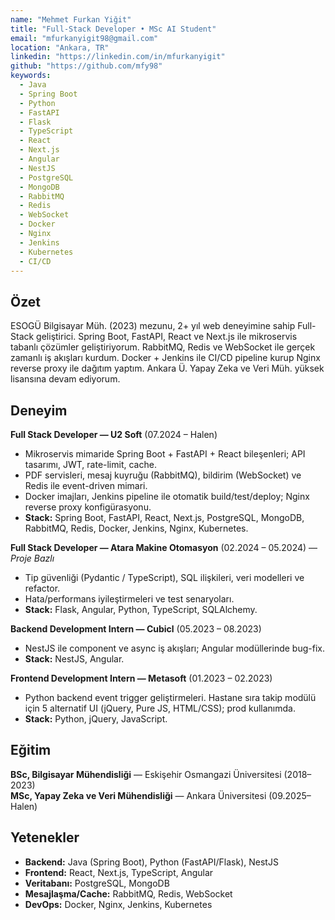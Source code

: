 ```yaml
---
name: "Mehmet Furkan Yiğit"
title: "Full-Stack Developer • MSc AI Student"
email: "mfurkanyigit98@gmail.com"
location: "Ankara, TR"
linkedin: "https://linkedin.com/in/mfurkanyigit"
github: "https://github.com/mfy98"
keywords:
  - Java
  - Spring Boot
  - Python
  - FastAPI
  - Flask
  - TypeScript
  - React
  - Next.js
  - Angular
  - NestJS
  - PostgreSQL
  - MongoDB
  - RabbitMQ
  - Redis
  - WebSocket
  - Docker
  - Nginx
  - Jenkins
  - Kubernetes
  - CI/CD
---
```


## Özet
ESOGÜ Bilgisayar Müh. (2023) mezunu, 2+ yıl web deneyimine sahip Full-Stack geliştirici. Spring Boot, FastAPI, React ve Next.js ile mikroservis tabanlı çözümler geliştiriyorum. RabbitMQ, Redis ve WebSocket ile gerçek zamanlı iş akışları kurdum. Docker + Jenkins ile CI/CD pipeline kurup Nginx reverse proxy ile dağıtım yaptım. Ankara Ü. Yapay Zeka ve Veri Müh. yüksek lisansına devam ediyorum.

## Deneyim
**Full Stack Developer — U2 Soft** (07.2024 – Halen)  
- Mikroservis mimaride Spring Boot + FastAPI + React bileşenleri; API tasarımı, JWT, rate-limit, cache.  
- PDF servisleri, mesaj kuyruğu (RabbitMQ), bildirim (WebSocket) ve Redis ile event-driven mimari.  
- Docker imajları, Jenkins pipeline ile otomatik build/test/deploy; Nginx reverse proxy konfigürasyonu.
- **Stack:** Spring Boot, FastAPI, React, Next.js, PostgreSQL, MongoDB, RabbitMQ, Redis, Docker, Jenkins, Nginx, Kubernetes.

**Full Stack Developer — Atara Makine Otomasyon** (02.2024 – 05.2024) — *Proje Bazlı*  
- Tip güvenliği (Pydantic / TypeScript), SQL ilişkileri, veri modelleri ve refactor.  
- Hata/performans iyileştirmeleri ve test senaryoları.  
- **Stack:** Flask, Angular, Python, TypeScript, SQLAlchemy.

**Backend Development Intern — Cubicl** (05.2023 – 08.2023)  
- NestJS ile component ve async iş akışları; Angular modüllerinde bug-fix.  
- **Stack:** NestJS, Angular.

**Frontend Development Intern — Metasoft** (01.2023 – 02.2023)  
- Python backend event trigger geliştirmeleri. Hastane sıra takip modülü için 5 alternatif UI (jQuery, Pure JS, HTML/CSS); prod kullanımda.  
- **Stack:** Python, jQuery, JavaScript.

## Eğitim
**BSc, Bilgisayar Mühendisliği** — Eskişehir Osmangazi Üniversitesi (2018–2023)  
**MSc, Yapay Zeka ve Veri Mühendisliği** — Ankara Üniversitesi (09.2025–Halen)

## Yetenekler
- **Backend:** Java (Spring Boot), Python (FastAPI/Flask), NestJS  
- **Frontend:** React, Next.js, TypeScript, Angular  
- **Veritabanı:** PostgreSQL, MongoDB  
- **Mesajlaşma/Cache:** RabbitMQ, Redis, WebSocket  
- **DevOps:** Docker, Nginx, Jenkins, Kubernetes
